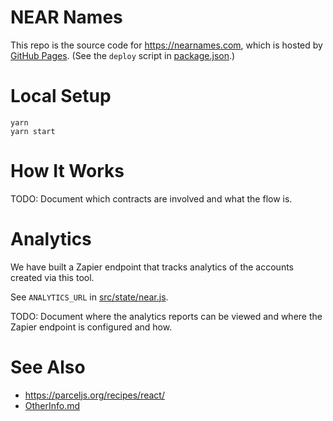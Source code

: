 # NEAR Names

This repo is the source code for https://nearnames.com, which is hosted by [GitHub Pages](https://pages.github.com/). (See the `deploy` script in [package.json](package.json).)

# Local Setup

```
yarn
yarn start
```

# How It Works

TODO: Document which contracts are involved and what the flow is.

# Analytics

We have built a Zapier endpoint that tracks analytics of the accounts created via this tool.

See `ANALYTICS_URL` in [src/state/near.js](src/state/near.js).

TODO: Document where the analytics reports can be viewed and where the Zapier endpoint is configured and how.

# See Also

- https://parceljs.org/recipes/react/
- [OtherInfo.md](OtherInfo.md)
